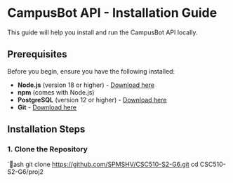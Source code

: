 # CampusBot API - Installation Guide

This guide will help you install and run the CampusBot API locally.

## Prerequisites

Before you begin, ensure you have the following installed:

- **Node.js** (version 18 or higher) - [Download here](https://nodejs.org/)
- **npm** (comes with Node.js)
- **PostgreSQL** (version 12 or higher) - [Download here](https://www.postgresql.org/download/)
- **Git** - [Download here](https://git-scm.com/)

## Installation Steps

### 1. Clone the Repository

`ash
git clone https://github.com/SPMSHV/CSC510-S2-G6.git
cd CSC510-S2-G6/proj2
